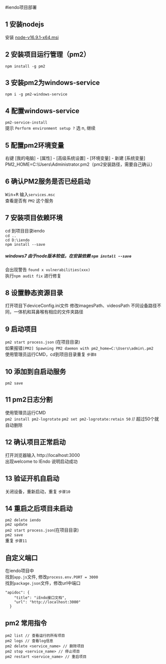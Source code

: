 #iendo项目部署
## 1 安装nodejs
安装 [node-v16.9.1-x64.msi](node-v16.9.1-x64.msi)
## 2 安装项目运行管理（pm2）
`npm install -g pm2`
## 3 安装pm2为windows-service
`npm i -g pm2-windows-service`
## 4 配置windows-service
`pm2-service-install`  
提示 `Perform environment setup ?` 选 n, 继续
## 5 配置pm2环境变量
右键 [我的电脑] - [属性] - [高级系统设置] - [环境变量] - 新建 [系统变量]    
PM2_HOME=C:\Users\Administrator\.pm2（pm2安装路径，需要自己确认）
## 6 确认PM2服务是否已经启动
<kbd>Win</kbd>+<kbd>R</kbd> 输入`services.msc`  
查看是否有 `PM2` 这个服务
## 7 安装项目依赖环境
cd 到项目目录iendo  
`cd ..`  
`cd D:\iendo`  
`npm install --save`
##### windows7 由于node版本较低，在安装依赖 `npm install --save`  
会出现警告 `found x vulnerabilities(xxx)`  
执行`npm audit fix` 进行修复  
## 8 设置静态资源目录
打开项目下deviceConfig.ini文件
修改imagesPath、videosPath 不同设备路径不同，一体机和耳鼻喉有相应的文件夹路径
## 9 启动项目
`pm2 start process.json` (在项目目录)  
如果报错`[PM2] Spawning PM2 daemon with pm2_home=C:\Users\admin\.pm2`  
使用管理员运行CMD，cd到项目目录重复 `步骤8`
## 10 添加到自启动服务
`pm2 save`
## 11 pm2日志分割
使用管理员运行CMD  
`pm2 install pm2-logrotate`
`pm2 set pm2-logrotate:retain 50` // 超过50个就自动删除
## 12 确认项目正常启动
打开浏览器输入 http://localhost:3000  
出现welcome to IEndo 说明启动成功
## 13 验证开机自启动
关闭设备，重新启动，重复 `步骤10`
## 14 重启之后项目未启动
`pm2 delete iendo`  
`pm2 update`  
`pm2 start process.json`(在项目目录)  
`pm2 save`  
重复 `步骤11`

## 自定义端口
在iendo项目中  
找到`app.js`文件, 修改`process.env.PORT = 3000`  
找到`package.json`文件，修改url中端口  
```
"apidoc": {
    "title": "iEndo接口文档",
    "url": "http://localhost:3000"
  }
```

## pm2 常用指令
```
pm2 list // 查看运行的所有项目
pm2 logs // 查看log信息
pm2 delete <service_name> // 删除项目
pm2 stop <service_name> // 停止项目
pm2 restart <service_name> // 重启项目
```


